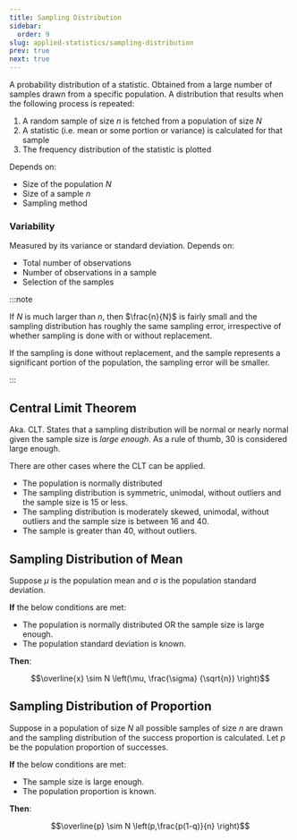 ```yaml
---
title: Sampling Distribution
sidebar:
  order: 9
slug: applied-statistics/sampling-distribution
prev: true
next: true
---
```


A probability distribution of a statistic. Obtained from a large number of samples drawn from a specific population. A distribution that results when the following process is repeated:
1. A random sample of size $n$ is fetched from a population of size $N$
2. A statistic (i.e. mean or some portion or variance) is calculated for that sample
3. The frequency distribution of the statistic is plotted

Depends on:
- Size of the population $N$
- Size of a sample $n$
- Sampling method

### Variability

Measured by its variance or standard deviation. Depends on:
- Total number of observations
- Number of observations in a sample
- Selection of the samples

:::note

If $N$ is much larger than $n$, then $\frac{n}{N}$ is fairly small and the sampling distribution has
roughly the same sampling error, irrespective of whether sampling is done with or
without replacement.

If the sampling is done without replacement, and the sample represents a significant portion of the population, the sampling error will be smaller.

:::


## Central Limit Theorem

Aka. CLT. States that a sampling distribution will be normal or nearly normal given the sample size is _large enough_. As a rule of thumb, 30 is considered large enough.

There are other cases where the CLT can be applied.
- The population is normally distributed
- The sampling distribution is symmetric, unimodal, without outliers and the sample size is 15 or less.
- The sampling distribution is moderately skewed, unimodal, without outliers and the sample size is between 16 and 40.
- The sample is greater than 40, without outliers.

## Sampling Distribution of Mean

Suppose $\mu$ is the population mean and $\sigma$ is the population standard deviation.

**If** the below conditions are met:
- The population is normally distributed OR the sample size is large enough.
- The population standard deviation is known.

**Then**:

```math
\overline{x} \sim N \left(\mu, \frac{\sigma} {\sqrt{n}} \right)
```

## Sampling Distribution of Proportion

Suppose in a population of size $N$ all possible samples of size $n$ are drawn and the sampling distribution of the success proportion is calculated. Let $p$ be the population proportion of successes.

**If** the below conditions are met:
- The sample size is large enough.
- The population proportion is known.

**Then**:
```math
\overline{p} \sim N \left(p,\frac{p(1-q)}{n} \right)
```
